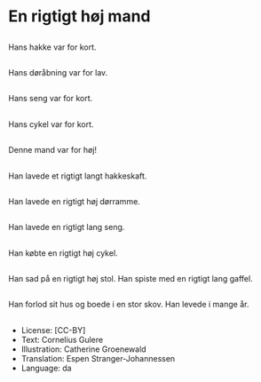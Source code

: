 # En rigtigt høj mand

##
Hans hakke var for  kort.

##
Hans døråbning var for lav.

##
Hans seng var for  kort.

##
Hans cykel var for  kort.

##
Denne mand var for høj!

##
Han lavede et rigtigt langt hakkeskaft.

##
Han lavede en rigtigt høj dørramme.

##
Han lavede en rigtigt lang seng.

##
Han købte en rigtigt høj cykel.

##
Han sad på en rigtigt høj stol. Han spiste med en rigtigt lang gaffel.

##
Han forlod sit hus og boede i en stor skov. Han levede i mange år.

##
* License: [CC-BY]
* Text: Cornelius Gulere
* Illustration: Catherine Groenewald
* Translation: Espen Stranger-Johannessen
* Language: da
